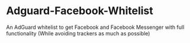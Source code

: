 # Adguard-Facebook-Whitelist
An AdGuard whitelist to get Facebook and Facebook Messenger with full functionality (While avoiding trackers as much as possible)

